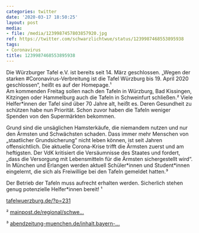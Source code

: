 ```yaml
---
categories: twitter
date: '2020-03-17 18:50:25'
layout: post
media:
- file: /media/1239987457803857920.jpg
ref: https://twitter.com/schwarzlichtwue/status/1239987468553895938
tags:
- Coronavirus
title: 1239987468553895938
---
```

Die Würzburger Tafel e.V. ist bereits seit 14. März geschlossen. „Wegen der starken #Coronavirus-Verbreitung ist die Tafel Würzburg bis 19. April 2020 geschlossen“, heißt es auf der Homepage.¹  
Am kommenden Freitag sollen nach den Tafeln in Würzburg, Bad Kissingen, Kitzingen oder Hammelburg auch die Tafeln in Schweinfurt schließen.² Viele Helfer\*innen der Tafel sind über 70 Jahre alt, heißt es. Deren Gesundheit zu schützen habe nun Priorität. 
Schon zuvor haben die Tafeln weniger Spenden von den Supermärkten bekommen. 

Grund sind die unsäglichen Hamsterkäufe, die niemandem nutzen und nur den Ärmsten und Schwächsten schaden. Dass immer mehr Menschen von „staatlicher Grundsicherung“ nicht leben können, ist seit Jahren 
offensichtlich. Die aktuelle Corona-Krise trifft die Ärmsten zuerst und am heftigsten. Der VdK kritisiert die Versäumnisse des Staates und fordert, „dass die Versorgung mit Lebensmitteln für die Ärmsten sichergestellt wird“. 
In München und Erlangen werden aktuell Schüler\*innen und Student\*innen eingelernt, die sich als Freiwillige bei den Tafeln gemeldet hatten.³



Der Betrieb der Tafeln muss aufrecht erhalten werden. Sicherlich stehen genug potenzielle Helfer\*innen bereit! 
¹

 [tafelwuerzburg.de/?p=231](https://tafelwuerzburg.de/?p=231)



² [mainpost.de/regional/schwe…](https://www.mainpost.de/regional/schweinfurt/Wegen-Coronavirus-Die-Tafel-Schweinfurt-schliesst-ab-Freitag;art742,10424165)



³ [abendzeitung-muenchen.de/inhalt.bayern-…](https://www.abendzeitung-muenchen.de/inhalt.bayern-coronavirus-viele-bayerische-tafeln-muessen-schliessen.ff6850bb-d50a-4e9b-8506-198170ef7e0d.html) 
